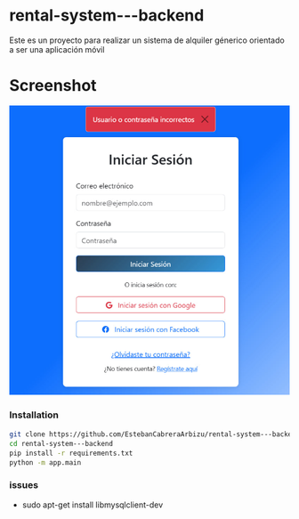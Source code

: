 # rental-system---backend
Este es un proyecto para realizar un sistema de alquiler génerico orientado a ser una aplicación móvil
# Screenshot

![](docs/login.jpg)

### Installation

```bash
git clone https://github.com/EstebanCabreraArbizu/rental-system---backend.git
cd rental-system---backend
pip install -r requirements.txt
python -m app.main
```

### issues
- sudo apt-get install libmysqlclient-dev